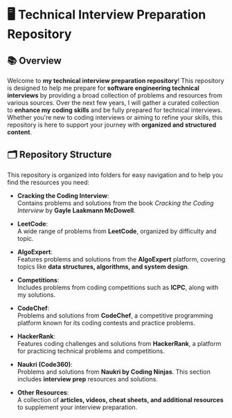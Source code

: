 # 🖥️ Technical Interview Preparation Repository

## 📚 Overview

Welcome to **my technical interview preparation repository**! This repository is designed to help me prepare for **software engineering technical interviews** by providing a broad collection of problems and resources from various sources. Over the next few years, I will gather a curated collection to **enhance my coding skills** and be fully prepared for technical interviews. Whether you're new to coding interviews or aiming to refine your skills, this repository is here to support your journey with **organized and structured content**.

## 🗂️ Repository Structure

This repository is organized into folders for easy navigation and to help you find the resources you need:

- **Cracking the Coding Interview**:  
  Contains problems and solutions from the book _Cracking the Coding Interview_ by **Gayle Laakmann McDowell**.
  
- **LeetCode**:  
  A wide range of problems from **LeetCode**, organized by difficulty and topic.
  
- **AlgoExpert**:  
  Features problems and solutions from the **AlgoExpert** platform, covering topics like **data structures, algorithms, and system design**.
  
- **Competitions**:  
  Includes problems from coding competitions such as **ICPC**, along with my solutions.
  
- **CodeChef**:  
  Problems and solutions from **CodeChef**, a competitive programming platform known for its coding contests and practice problems.
  
- **HackerRank**:  
  Features coding challenges and solutions from **HackerRank**, a platform for practicing technical problems and competitions.
  
- **Naukri (Code360)**:  
  Problems and solutions from **Naukri by Coding Ninjas**. This section includes **interview prep** resources and solutions.

- **Other Resources**:  
  A collection of **articles, videos, cheat sheets, and additional resources** to supplement your interview preparation.
